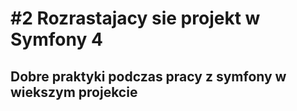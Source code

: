 # #2 Rozrastajacy sie projekt w Symfony 4
## Dobre praktyki podczas pracy z symfony w wiekszym projekcie